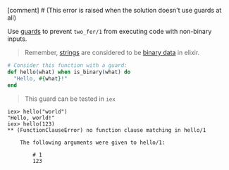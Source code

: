 [comment] # (This error is raised when the solution doesn't use guards at all)

Use [guards](https://hexdocs.pm/elixir/master/guards.html) to prevent `two_fer/1` from executing code with non-binary inputs.

> Remember, [strings](https://elixir-lang.org/getting-started/binaries-strings-and-char-lists.html) are considered to be [binary data](https://elixir-lang.org/getting-started/binaries-strings-and-char-lists.html) in elixir.

```elixir
# Consider this function with a guard:
def hello(what) when is_binary(what) do
  "Hello, #{what}!"
end
```

> This guard can be tested in `iex`

```shell
iex> hello("world")
"Hello, world!"
iex> hello(123)
** (FunctionClauseError) no function clause matching in hello/1

    The following arguments were given to hello/1:

        # 1
        123
```
